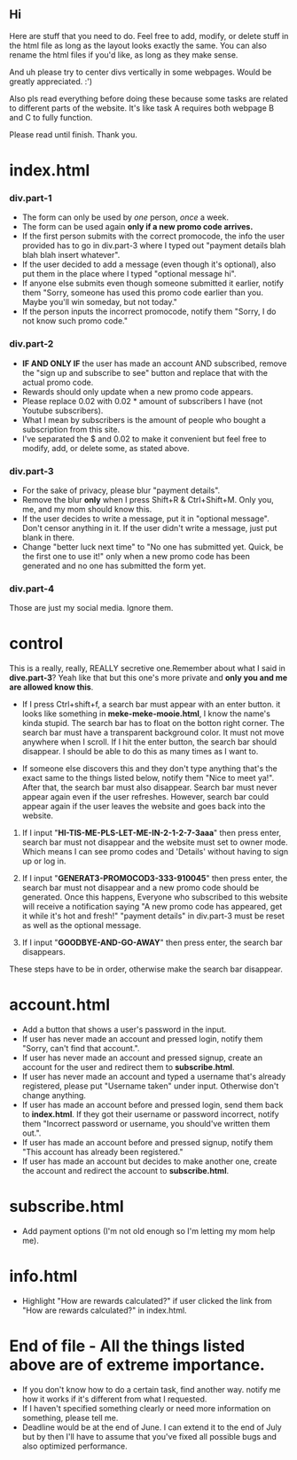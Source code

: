 ## Hi
Here are stuff that you need to do. Feel free to add, modify, or delete stuff in the html file as long as the layout looks exactly the same.
You can also rename the html files if you'd like, as long as they make sense.

And uh please try to center divs vertically in some webpages. Would be greatly appreciated. :')

Also pls read everything before doing these because some tasks are related to different parts of the website.
It's like task A requires both webpage B and C to fully function.

Please read until finish. Thank you.

# index.html
### div.part-1
- The form can only be used by *one* person, *once* a week.
- The form can be used again **only if a new promo code arrives.**
- If the first person submits with the correct promocode, the info the user provided has to go in div.part-3 where I typed out "payment details blah blah blah insert whatever".
- If the user decided to add a message (even though it's optional), also put them in the place where I typed "optional message hi".
- If anyone else submits even though someone submitted it earlier, notify them "Sorry, someone has used this promo code earlier than you. Maybe you'll win someday, but not today."
- If the person inputs the incorrect promocode, notify them "Sorry, I do not know such promo code."

### div.part-2
- **IF AND ONLY IF** the user has made an account AND subscribed, remove the "sign up and subscribe to see" button and replace that with the actual promo code.
- Rewards should only update when a new promo code appears.
- Please replace 0.02 with 0.02 * amount of subscribers I have (not Youtube subscribers).
- What I mean by subscribers is the amount of people who bought a subscription from this site.
- I've separated the $ and 0.02 to make it convenient but feel free to modify, add, or delete some, as stated above.

### div.part-3
- For the sake of privacy, please blur "payment details".
- Remove the blur **only** when I press Shift+R & Ctrl+Shift+M. Only you, me, and my mom should know this.
- If the user decides to write a message, put it in "optional message". Don't censor anything in it. If the user didn't write a message, just put blank in there.
- Change "better luck next time" to "No one has submitted yet. Quick, be the first one to use it!" only when a new promo code has been generated and no one has submitted the form yet.

### div.part-4
Those are just my social media. Ignore them.

# control
This is a really, really, REALLY secretive one.Remember about what I said in **dive.part-3**? Yeah like that but this one's more private and **only you and me are allowed know this**.

- If I press Ctrl+shift+f, a search bar must appear with an enter button. it looks like something in **meke-meke-mooie.html**, I know the name's kinda stupid.
The search bar has to float on the botton right corner.
The search bar must have a transparent background color.
It must not move anywhere when I scroll.
If I hit the enter button, the search bar should disappear.
I should be able to do this as many times as I want to.

- If someone else discovers this and they don't type anything that's the exact same to the things listed below, notify them "Nice to meet ya!".
After that, the search bar must also disappear.
Search bar must never appear again even if the user refreshes.
However, search bar could appear again if the user leaves the website and goes back into the website. 

1. If I input "**HI-TIS-ME-PLS-LET-ME-IN-2-1-2-7-3aaa**" then press enter, search bar must not disappear and the website must set to owner mode.
Which means I can see promo codes and 'Details' without having to sign up or log in.

2. If I input "**GENERAT3-PROMOCOD3-333-910045**" then press enter, the search bar must not disappear and a new promo code should be generated.
Once this happens, Everyone who subscribed to this website will receive a notification saying "A new promo code has appeared, get it while it's hot and fresh!"
"payment details" in div.part-3 must be reset as well as the optional message.

3. If I input "**GOODBYE-AND-GO-AWAY**" then press enter, the search bar disappears.

These steps have to be in order, otherwise make the search bar disappear.

# account.html 
- Add a button that shows a user's password in the input.
- If user has never made an account and pressed login, notify them "Sorry, can't find that account.".
- If user has never made an account and pressed signup, create an account for the user and redirect them to **subscribe.html**.
- If user has never made an account and typed a username that's already registered, please put "Username taken" under input. Otherwise don't change anything. 
- If user has made an account before and pressed login, send them back to **index.html**. If they got their username or password incorrect, notify them "Incorrect password or username, you should've written them out.".
- If user has made an account before and pressed signup, notify them "This account has already been registered."
- If user has made an account but decides to make another one, create the account and redirect the account to **subscribe.html**.

# subscribe.html
- Add payment options (I'm not old enough so I'm letting my mom help me).

# info.html
- Highlight "How are rewards calculated?" if user clicked the link from "How are rewards calculated?" in index.html.


# End of file - All the things listed above are of extreme importance.
- If you don't know how to do a certain task, find another way. notify me how it works if it's different from what I requested.
- If I haven't specified something clearly or need more information on something, please tell me.
- Deadline would be at the end of June. I can extend it to the end of July but by then I'll have to assume that you've fixed all possible bugs and also optimized performance.
